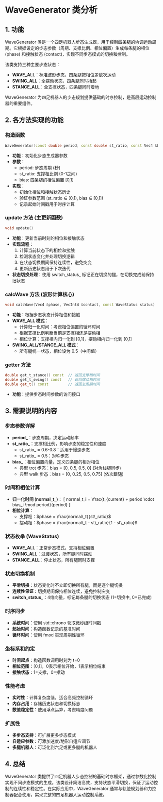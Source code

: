 # WaveGenerator 类分析

## 1. 功能

WaveGenerator 类是一个四足机器人步态生成器，用于控制四条腿的协调运动周期。它根据设定的步态参数（周期、支撑比例、相位偏置）生成每条腿的相位 (phase) 和接触状态 (contact)，实现不同步态模式的切换和控制。

该类支持三种主要步态状态：
- **WAVE_ALL**：标准波形步态，四条腿按相位差依次运动
- **SWING_ALL**：全摆动状态，四条腿同时抬起
- **STANCE_ALL**：全支撑状态，四条腿同时着地

WaveGenerator 为四足机器人的步态规划提供基础的时序控制，是高层运动控制器的重要组件。

## 2. 各方法实现的功能

### 构造函数
```cpp
WaveGenerator(const double period, const double st_ratio, const Vec4 &bias)
```
- **功能**：初始化步态生成器参数
- **参数**：
  - period: 步态周期 (秒)
  - st_ratio: 支撑相比例 (0-1之间)
  - bias: 四条腿的相位偏置 [0,1]
- **实现**：
  - 初始化相位和接触状态历史
  - 验证参数范围 (st_ratio ∈ (0,1), bias ∈ [0,1])
  - 记录起始时间戳用于时序计算

### update 方法 (主更新函数)
```cpp
void update()
```
- **功能**：更新当前时刻的相位和接触状态
- **实现流程**：
  1. 计算当前状态下的相位和接触
  2. 检测状态变化并处理切换逻辑
  3. 在状态切换期间保持连续性，避免突变
  4. 更新历史状态用于下次迭代
- **状态切换处理**：使用 switch_status_ 标记正在切换的腿，在切换完成前保持旧状态

### calcWave 方法 (波形计算核心)
```cpp
void calcWave(Vec4 &phase, VecInt4 &contact, const WaveStatus status)
```
- **功能**：根据步态状态计算相位和接触
- **WAVE_ALL 模式**：
  - 计算归一化时间：考虑相位偏置的循环时间
  - 根据支撑比例判断当前是支撑相还是摆动相
  - 相位计算：支撑相内归一化到 [0,1]，摆动相内归一化到 [0,1]
- **SWING_ALL/STANCE_ALL 模式**：
  - 所有腿统一状态，相位设为 0.5（中间值）

### getter 方法
```cpp
double get_t_stance() const  // 返回支撑相时间
double get_t_swing() const   // 返回摆动相时间
double get_t() const         // 返回总周期时间
```
- **功能**：提供步态时间参数的访问接口

## 3. 需要说明的内容

### 步态参数详解
- **period_**：步态周期，决定运动频率
- **st_ratio_**：支撑相比例，影响步态的稳定性和速度
  - st_ratio_ ≈ 0.6-0.8：适用于慢速步态
  - st_ratio_ ≈ 0.5：对称步态
- **bias_**：相位偏置向量，定义四条腿的相对相位
  - 典型 trot 步态：bias = [0, 0.5, 0.5, 0] (对角线腿同步)
  - 典型 walk 步态：bias = [0, 0.25, 0.5, 0.75] (依次跟随)

### 时间和相位计算
- **归一化时间 (normal_t_)**：
  \[
  normal\_t_i = \frac{t_{current} + period \cdot bias_i \mod period}{period}
  \]
- **相位计算**：
  - 支撑相：$phase = \frac{normal\_t}{st\_ratio}$
  - 摆动相：$phase = \frac{normal\_t - st\_ratio}{1 - st\_ratio}$

### 状态枚举 (WaveStatus)
- **WAVE_ALL**：正常步态模式，支持相位偏置
- **SWING_ALL**：过渡状态，所有腿同时摆动
- **STANCE_ALL**：停止状态，所有腿同时支撑

### 状态切换机制
- **平滑切换**：状态变化时不立即切换所有腿，而是逐个腿切换
- **连续性保证**：切换期间保持相位连续，避免控制突变
- **switch_status_**：4维向量，标记每条腿的切换状态 (1=切换中, 0=已完成)

### 时序同步
- **系统时间**：使用 std::chrono 获取微秒级时间戳
- **起始时间**：构造函数记录的基准时间
- **循环时间**：使用 fmod 实现周期性循环

### 坐标系和约定
- **时间起点**：构造函数调用时刻为 t=0
- **相位范围**：[0,1]，0表示相位开始，1表示相位结束
- **接触状态**：1=支撑，0=摆动

### 性能考虑
- **实时性**：计算复杂度低，适合高频控制循环
- **内存占用**：存储历史状态和切换标志
- **数值稳定性**：使用浮点运算，考虑精度问题

### 扩展性
- **多步态支持**：可扩展更多步态模式
- **自适应参数**：可添加速度/地形自适应调节
- **多腿机器人**：可泛化到六足或更多腿的机器人

## 4. 总结

WaveGenerator 类提供了四足机器人步态控制的基础时序框架，通过参数化控制实现不同步态模式的生成。该类设计简洁高效，支持状态平滑切换，保证了运动控制的连续性和稳定性。在实际应用中，WaveGenerator 通常与轨迹规划器和力控制器配合使用，实现完整的四足机器人运动控制系统。
